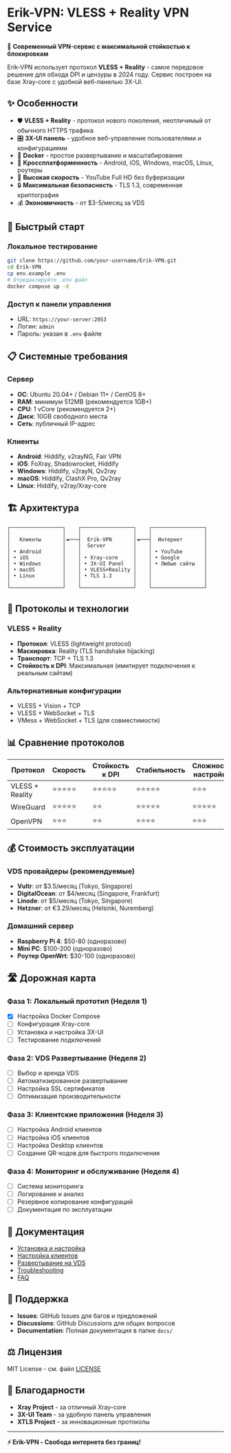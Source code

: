 # Erik-VPN: VLESS + Reality VPN Service

🚀 **Современный VPN-сервис с максимальной стойкостью к блокировкам**

Erik-VPN использует протокол **VLESS + Reality** - самое передовое решение для обхода DPI и цензуры в 2024 году. Сервис построен на базе Xray-core с удобной веб-панелью 3X-UI.

## ✨ Особенности

- 🛡️ **VLESS + Reality** - протокол нового поколения, неотличимый от обычного HTTPS трафика
- 🎛️ **3X-UI панель** - удобное веб-управление пользователями и конфигурациями
- 🐳 **Docker** - простое развертывание и масштабирование
- 📱 **Кроссплатформенность** - Android, iOS, Windows, macOS, Linux, роутеры
- 🚀 **Высокая скорость** - YouTube Full HD без буферизации
- 🔒 **Максимальная безопасность** - TLS 1.3, современная криптография
- 💰 **Экономичность** - от $3-5/месяц за VDS

## 🚀 Быстрый старт

### Локальное тестирование
```bash
git clone https://github.com/your-username/Erik-VPN.git
cd Erik-VPN
cp env.example .env
# Отредактируйте .env файл
docker compose up -d
```

### Доступ к панели управления
- URL: `https://your-server:2053`
- Логин: `admin`
- Пароль: указан в `.env` файле

## 📋 Системные требования

### Сервер
- **ОС**: Ubuntu 20.04+ / Debian 11+ / CentOS 8+
- **RAM**: минимум 512MB (рекомендуется 1GB+)
- **CPU**: 1 vCore (рекомендуется 2+)
- **Диск**: 10GB свободного места
- **Сеть**: публичный IP-адрес

### Клиенты
- **Android**: Hiddify, v2rayNG, Fair VPN
- **iOS**: FoXray, Shadowrocket, Hiddify
- **Windows**: Hiddify, v2rayN, Qv2ray
- **macOS**: Hiddify, ClashX Pro, Qv2ray
- **Linux**: Hiddify, v2ray/Xray-core

## 🏗️ Архитектура

```
┌─────────────────┐    ┌─────────────────┐    ┌─────────────────┐
│                 │    │                 │    │                 │
│   Клиенты       │◄───┤  Erik-VPN       │◄───┤  Интернет       │
│                 │    │  Server         │    │                 │
│ • Android       │    │                 │    │ • YouTube       │
│ • iOS           │    │ • Xray-core     │    │ • Google        │
│ • Windows       │    │ • 3X-UI Panel   │    │ • Любые сайты   │
│ • macOS         │    │ • VLESS+Reality │    │                 │
│ • Linux         │    │ • TLS 1.3       │    │                 │
│                 │    │                 │    │                 │
└─────────────────┘    └─────────────────┘    └─────────────────┘
```

## 🎯 Протоколы и технологии

### VLESS + Reality
- **Протокол**: VLESS (lightweight protocol)
- **Маскировка**: Reality (TLS handshake hijacking)
- **Транспорт**: TCP + TLS 1.3
- **Стойкость к DPI**: Максимальная (имитирует подключения к реальным сайтам)

### Альтернативные конфигурации
- VLESS + Vision + TCP
- VLESS + WebSocket + TLS
- VMess + WebSocket + TLS (для совместимости)

## 📊 Сравнение протоколов

| Протокол | Скорость | Стойкость к DPI | Стабильность | Сложность настройки |
|----------|----------|-----------------|--------------|-------------------|
| VLESS + Reality | ⭐⭐⭐⭐⭐ | ⭐⭐⭐⭐⭐ | ⭐⭐⭐⭐⭐ | ⭐⭐⭐ |
| WireGuard | ⭐⭐⭐⭐⭐ | ⭐⭐ | ⭐⭐⭐⭐⭐ | ⭐⭐⭐⭐⭐ |
| OpenVPN | ⭐⭐⭐ | ⭐⭐ | ⭐⭐⭐⭐ | ⭐⭐⭐ |

## 💰 Стоимость эксплуатации

### VDS провайдеры (рекомендуемые)
- **Vultr**: от $3.5/месяц (Tokyo, Singapore)
- **DigitalOcean**: от $4/месяц (Singapore, Frankfurt)
- **Linode**: от $5/месяц (Tokyo, Singapore)
- **Hetzner**: от €3.29/месяц (Helsinki, Nuremberg)

### Домашний сервер
- **Raspberry Pi 4**: $50-80 (одноразово)
- **Mini PC**: $100-200 (одноразово)
- **Роутер OpenWrt**: $30-100 (одноразово)

## 🛣️ Дорожная карта

### Фаза 1: Локальный прототип (Неделя 1)
- [x] Настройка Docker Compose
- [ ] Конфигурация Xray-core
- [ ] Установка и настройка 3X-UI
- [ ] Тестирование подключений

### Фаза 2: VDS Развертывание (Неделя 2)
- [ ] Выбор и аренда VDS
- [ ] Автоматизированное развертывание
- [ ] Настройка SSL сертификатов
- [ ] Оптимизация производительности

### Фаза 3: Клиентские приложения (Неделя 3)
- [ ] Настройка Android клиентов
- [ ] Настройка iOS клиентов
- [ ] Настройка Desktop клиентов
- [ ] Создание QR-кодов для быстрого подключения

### Фаза 4: Мониторинг и обслуживание (Неделя 4)
- [ ] Система мониторинга
- [ ] Логирование и анализ
- [ ] Резервное копирование конфигураций
- [ ] Документация по эксплуатации

## 📖 Документация

- [Установка и настройка](docs/installation.md)
- [Настройка клиентов](docs/client-setup.md)
- [Развертывание на VDS](docs/vds-deployment.md)
- [Troubleshooting](docs/troubleshooting.md)
- [FAQ](docs/faq.md)

## 🤝 Поддержка

- **Issues**: GitHub Issues для багов и предложений
- **Discussions**: GitHub Discussions для общих вопросов
- **Documentation**: Полная документация в папке `docs/`

## ⚖️ Лицензия

MIT License - см. файл [LICENSE](LICENSE)

## 🙏 Благодарности

- **Xray Project** - за отличный Xray-core
- **3X-UI Team** - за удобную панель управления
- **XTLS Project** - за инновационные протоколы

---

**⚡ Erik-VPN - Свобода интернета без границ!**
